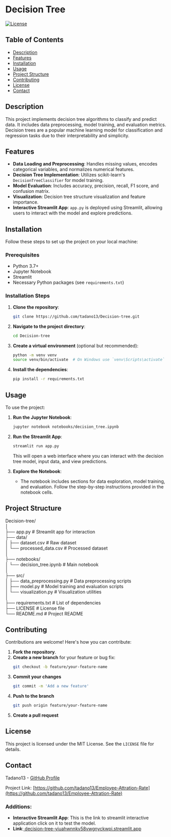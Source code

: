 # Decision Tree

[![License](https://img.shields.io/badge/license-MIT-blue.svg)](LICENSE)

## Table of Contents

- [Description](#description)
- [Features](#features)
- [Installation](#installation)
- [Usage](#usage)
- [Project Structure](#project-structure)
- [Contributing](#contributing)
- [License](#license)
- [Contact](#contact)

## Description

This project implements decision tree algorithms to classify and predict data. It includes data preprocessing, model training, and evaluation metrics. Decision trees are a popular machine learning model for classification and regression tasks due to their interpretability and simplicity.

## Features

- **Data Loading and Preprocessing**: Handles missing values, encodes categorical variables, and normalizes numerical features.
- **Decision Tree Implementation**: Utilizes scikit-learn's `DecisionTreeClassifier` for model training.
- **Model Evaluation**: Includes accuracy, precision, recall, F1 score, and confusion matrix.
- **Visualization**: Decision tree structure visualization and feature importance.
- **Interactive Streamlit App**: `app.py` is deployed using Streamlit, allowing users to interact with the model and explore predictions.

## Installation

Follow these steps to set up the project on your local machine:

### Prerequisites

- Python 3.7+
- Jupyter Notebook
- Streamlit
- Necessary Python packages (see `requirements.txt`)

### Installation Steps

1. **Clone the repository**:
    ```bash
    git clone https://github.com/tadano13/Decision-tree.git
    ```

2. **Navigate to the project directory**:
    ```bash
    cd Decision-tree
    ```

3. **Create a virtual environment** (optional but recommended):
    ```bash
    python -m venv venv
    source venv/bin/activate  # On Windows use `venv\Scripts\activate`
    ```

4. **Install the dependencies**:
    ```bash
    pip install -r requirements.txt
    ```

## Usage

To use the project:

1. **Run the Jupyter Notebook**:
    ```bash
    jupyter notebook notebooks/decision_tree.ipynb
    ```

2. **Run the Streamlit App**:
    ```bash
    streamlit run app.py
    ```
   This will open a web interface where you can interact with the decision tree model, input data, and view predictions.

3. **Explore the Notebook**:
   - The notebook includes sections for data exploration, model training, and evaluation. Follow the step-by-step instructions provided in the notebook cells.

## Project Structure

Decision-tree/<br>
│<br>
├── app.py # Streamlit app for interaction<br>
├── data/<br>
│ ├── dataset.csv # Raw dataset<br>
│ └── processed_data.csv # Processed dataset<br>
│<br>
├── notebooks/<br>
│ └── decision_tree.ipynb # Main notebook<br>
│<br>
├── src/<br>
│ ├── data_preprocessing.py # Data preprocessing scripts<br>
│ ├── model.py # Model training and evaluation scripts<br>
│ └── visualization.py # Visualization utilities<br>
│<br>
├── requirements.txt # List of dependencies<br>
├── LICENSE # License file<br>
└── README.md # Project README<br>


## Contributing

Contributions are welcome! Here's how you can contribute:

1. **Fork the repository**.
2. **Create a new branch** for your feature or bug fix:
   ```bash
   git checkout -b feature/your-feature-name
    ```
3. **Commit your changes**
   ```bash
   git commit -m 'Add a new feature'
    ```
4. **Push to the branch**
   ```bash
   git push origin feature/your-feature-name
    ```
5. **Create a pull request**

## License

This project is licensed under the MIT License. See the `LICENSE` file for details.

## Contact

Tadano13 - [GitHub Profile](https://github.com/tadano13)

Project Link: [https://github.com/tadano13/Employee-Attration-Rate](https://github.com/tadano13/Employee-Attration-Rate)


### Additions:

- **Interactive Streamlit App**: This is the link to streamlit interactive application click on it to test the model.
- **Link**:[ decision-tree-yiuahwnnkv58vwgnyckwpi.streamlit.app](https://decision-tree-yiuahwnnkv58vwgnyckwpi.streamlit.app)

